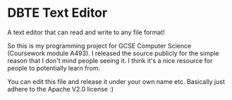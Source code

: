 # DBTE Text Editor
A text editor that can read and write to any file format!

So this is my programming project for GCSE Computer Science (Coursework module A493). I released the source publicly for the simple reason that I don't mind people seeing it.
I think it's a nice resource for people to potentially learn from.

You can edit this file and release it under your own name etc. Basically just adhere to the Apache V2.0 license :)
